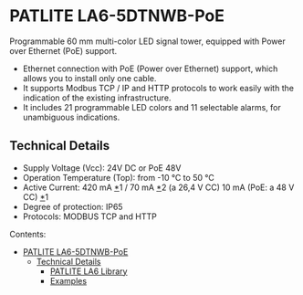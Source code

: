 # PATLITE LA6-5DTNWB-PoE

Programmable 60 mm multi-color LED signal tower, equipped with Power over Ethernet (PoE) support.


* Ethernet connection with PoE (Power over Ethernet) support, which allows you to install only one cable.
* It supports Modbus TCP / IP and HTTP protocols to work easily with the indication of the existing infrastructure.
* It includes 21 programmable LED colors and 11 selectable alarms, for unambiguous indications.


## Technical Details

-   Supply Voltage (Vcc): 24V DC or PoE 48V
-   Operation Temperature (Top): from -10 °C to 50 °C
-   Active Current: 420 mA  [*](https://docs.zerynth.com/latest/official/lib.patlite.la6/docs/index.html#id1)1 / 70 mA  [*](https://docs.zerynth.com/latest/official/lib.patlite.la6/docs/index.html#id3)2 (a 26,4 V CC) 10 mA (PoE: a 48 V CC)  [*](https://docs.zerynth.com/latest/official/lib.patlite.la6/docs/index.html#id5)1
-   Degree of protection: IP65
-   Protocols: MODBUS TCP and HTTP


Contents:

-   [PATLITE LA6-5DTNWB-PoE](https://docs.zerynth.com/latest/official/lib.patlite.la6/docs/index.html)
    -   [Technical Details](https://docs.zerynth.com/latest/official/lib.patlite.la6/docs/index.html#technical-details)
        -   [PATLITE LA6 Library](https://docs.zerynth.com/latest/official/lib.patlite.la6/docs/official_lib.patlite.la6_la6.html)
        -   [Examples](https://docs.zerynth.com/latest/official/lib.patlite.la6/examples/examples.html)
<!--stackedit_data:
eyJoaXN0b3J5IjpbLTYzODgwOTU5Nl19
-->